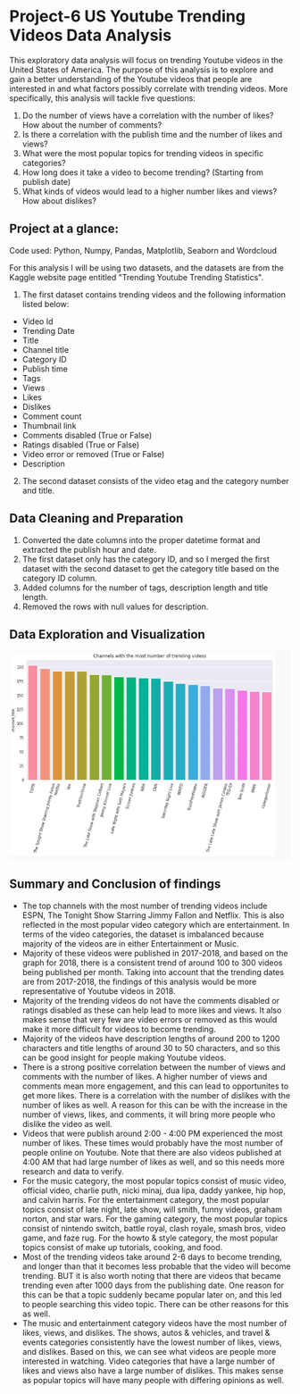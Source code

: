 # Project-6 US Youtube Trending Videos Data Analysis

This exploratory data analysis will focus on trending Youtube videos in the United States of America. The purpose of this analysis is to explore and gain a better understanding of the Youtube videos that people are interested in and what factors possibly correlate with trending videos. More specifically, this analysis will tackle five questions:

1. Do the number of views have a correlation with the number of likes? How about the number of comments?
2. Is there a correlation with the publish time and the number of likes and views?
3. What were the most popular topics for trending videos in specific categories?
4. How long does it take a video to become trending? (Starting from publish date)
5. What kinds of videos would lead to a higher number likes and views? How about dislikes?

## Project at a glance:
Code used: Python, Numpy, Pandas, Matplotlib, Seaborn and Wordcloud

For this analysis I will be using two datasets, and the datasets are from the Kaggle website page entitled "Trending Youtube Trending Statistics". 

1. The first dataset contains trending videos and the following information listed below:

* Video Id
* Trending Date
* Title
* Channel title
* Category ID
* Publish time
* Tags
* Views
* Likes
* Dislikes
* Comment count
* Thumbnail link
* Comments disabled (True or False)
* Ratings disabled (True or False)
* Video error or removed (True or False)
* Description

2. The second dataset consists of the video etag and the category number and title.

## Data Cleaning and Preparation
1. Converted the date columns into the proper datetime format and extracted the publish hour and date.
2. The first dataset only has the category ID, and so I merged the first dataset with the second dataset to get the category title based on the category ID column.
3. Added columns for the number of tags, description length and title length.
4. Removed the rows with null values for description.

## Data Exploration and Visualization
![Image](https://github.com/rafationgson/Project-6/blob/master/data.py/yt-channels.png)

## Summary and Conclusion of findings
* The top channels with the most number of trending videos include ESPN, The Tonight Show Starring Jimmy Fallon and Netflix. This is also reflected in the most popular video category which are entertainment. In terms of the video categories, the dataset is imbalanced because majority of the videos are in either Entertainment or Music.
* Majority of these videos were published in 2017-2018, and based on the graph for 2018, there is a consistent trend of around 100 to 300 videos being published per month. Taking into account that the trending dates are from 2017-2018, the findings of this analysis would be more representative of Youtube videos in 2018.
* Majority of the trending videos do not have the comments disabled or ratings disabled as these can help lead to more likes and views. It also makes sense that very few are video errors or removed as this would make it more difficult for videos to become trending.
* Majority of the videos have description lengths of around 200 to 1200 characters and title lengths of around 30 to 50 characters, and so this can be good insight for people making Youtube videos.
* There is a strong positive correlation between the number of views and comments with the number of likes. A higher number of views and comments mean more engagement, and this can lead to opportunites to get more likes. There is a correlation with the number of dislikes with the number of likes as well. A reason for this can be with the increase in the number of views, likes, and comments, it will bring more people who dislike the video as well.
* Videos that were publish around 2:00 - 4:00 PM experienced the most number of likes. These times would probably have the most number of people online on Youtube. Note that there are also videos published at 4:00 AM that had large number of likes as well, and so this needs more research and data to verify.
* For the music category, the most popular topics consist of music video, official video, charlie puth, nicki minaj, dua lipa, daddy yankee, hip hop, and calvin harris. For the entertainment category, the most popular topics consist of late night, late show, will smith, funny videos, graham norton, and star wars. For the gaming category, the most popular topics consist of nintendo switch, battle royal, clash royale, smash bros, video game, and faze rug. For the howto & style category, the most popular topics consist of make up tutorials, cooking, and food.
* Most of the trending videos take around 2-6 days to become trending, and longer than that it becomes less probable that the video will become trending. BUT it is also worth noting that there are videos that became trending even after 1000 days from the publishing date. One reason for this can be that a topic suddenly became popular later on, and this led to people searching this video topic. There can be other reasons for this as well.
* The music and entertainment category videos have the most number of likes, views, and dislikes. The shows, autos & vehicles, and travel & events categories consistently have the lowest number of likes, views, and dislikes. Based on this, we can see what videos are people more interested in watching. Video categories that have a large number of likes and views also have a large number of dislikes. This makes sense as popular topics will have many people with differing opinions as well.

